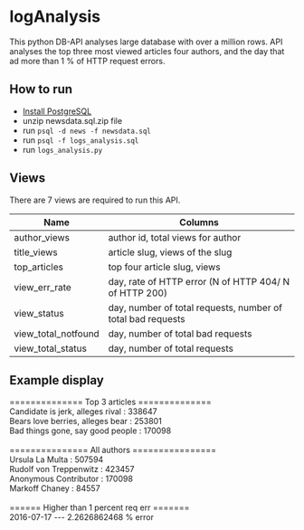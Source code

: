 # logAnalysis
This python DB-API analyses large database with over a million rows. API analyses the top three most viewed articles four authors, and the day that ad more than 1 % of HTTP request errors.

## How to run
- [Install PostgreSQL](https://www.postgresql.org/download/macosx/)
- unzip newsdata.sql.zip file
- run `psql -d news -f newsdata.sql`
- run `psql -f logs_analysis.sql`
- run `logs_analysis.py`

## Views
There are 7 views are required to run this API.

| Name               | Columns        
| -------------      |-------------
| author_views       | author id, total views for author 
| title_views        | article slug, views of the slug
| top_articles       | top four article slug, views      
| view_err_rate      | day, rate of HTTP error (N of HTTP 404/ N of HTTP 200)  
| view_status        | day, number of total requests, number of total bad requests      
| view_total_notfound| day, number of total bad requests      
| view_total_status  | day, number of total requests    

## Example display

============== Top 3 articles ==============<br/>
Candidate is jerk, alleges rival   :  338647<br/>
Bears love berries, alleges bear   :  253801<br/>
Bad things gone, say good people   :  170098<br/>
											<br/>
=============== All authors ================<br/>
Ursula La Multa                    :  507594<br/>
Rudolf von Treppenwitz             :  423457<br/>
Anonymous Contributor              :  170098<br/>
Markoff Chaney                     :   84557<br/>
											<br/>
====== Higher than 1 percent req err =======<br/>
2016-07-17 --- 2.2626862468 % error<br/>

